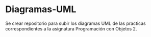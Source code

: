 # Diagramas-UML
Se crear repositorio para subir los diagramas UML de las practicas correspondientes a la asignatura Programación con Objetos 2.
